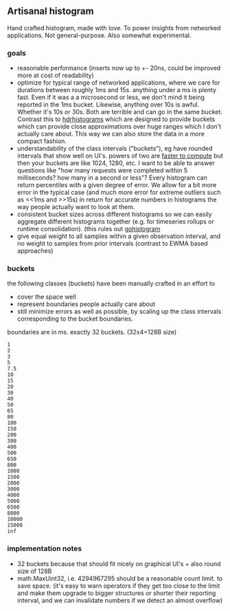 ## Artisanal histogram


Hand crafted histogram, made with love. To power insights from networked applications.  Not general-purpose.
Also somewhat experimental.


### goals

* reasonable performance (inserts now up to +- 20ns, could be improved more at cost of readability)
* optimize for typical range of networked applications, where we care for durations between roughly 1ms and 15s.
  anything under a ms is plenty fast.  Even if it was a a microsecond or less, we don't mind it being reported in the 1ms bucket.
  Likewise, anything over 10s is awful.  Whether it's 10s or 30s. Both are terrible and can go in the same bucket.
  Contrast this to [hdrhistograms](https://github.com/codahale/hdrhistogram) which are designed to provide buckets which can provide close approximations over huge ranges which I don't actually care about.
  This way we can also store the data in a more compact fashion.
* understandability of the class intervals ("buckets"), eg have rounded intervals that show well on UI's.
  powers of two are [faster to compute](http://pvk.ca/Blog/2015/06/27/linear-log-bucketing-fast-versatile-simple/) but then your buckets are like 1024, 1280, etc.
  I want to be able to answer questions like "how many requests were completed within 5 milliseconds? how many in a second or less"?
  Every histogram can return percentiles with a given degree of error.
  We allow for a bit more error in the typical case (and much more error for extreme outliers such as <<1ms and >>15s) in return for accurate numbers in histograms the way people actually want to look at them.
* consistent bucket sizes across different histograms so we can easily aggregate different histograms together (e.g. for timeseries rollups or runtime consolidation).
(this rules out [gohistogram](https://github.com/VividCortex/gohistogram)
* give equal weight to all samples within a given observation interval, and no weight to samples from prior intervals (contrast to EWMA based approaches)


### buckets

the following classes (buckets) have been manually crafted in an effort to
* cover the space well
* represent boundaries people actually care about
* still minimize errors as well as possible, by scaling up the class intervals corresponding to the bucket boundaries.

boundaries are in ms.
exactly 32 buckets. (32x4=128B size)

```
1
2
3
5
7.5
10
15
20
30
40
50
65
80
100
150
200
300
400
500
650
800
1000
1500
2000
3000
4000
5000
6500
8000
10000
15000
inf
```

### implementation notes

* 32 buckets because that should fit nicely on graphical UI's + also round size of 128B
* math.MaxUint32, i.e. 4294967295 should be a reasonable count limit. to save space.
  (it's easy to warn operators if they get too close to the limit and make them upgrade to bigger structures
  or shorter their reporting interval, and we can invalidate numbers if we detect an almost overflow)
